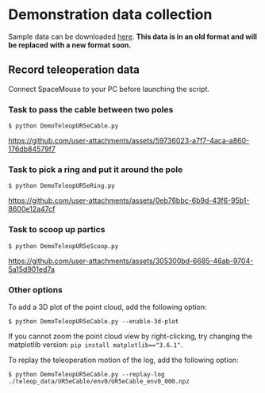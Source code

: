 # Demonstration data collection

Sample data can be downloaded [here](https://www.dropbox.com/scl/fi/15r33msj4vd1potaosirh/teleop_data_20240414.zip?rlkey=2vt1h5gde7l42vrwz4axj10da&dl=0).
**This data is in an old format and will be replaced with a new format soon.**

## Record teleoperation data
Connect SpaceMouse to your PC before launching the script.

### Task to pass the cable between two poles
```console
$ python DemoTeleopUR5eCable.py
```
https://github.com/user-attachments/assets/59736023-a7f7-4aca-a860-176db84579f7

### Task to pick a ring and put it around the pole
```console
$ python DemoTeleopUR5eRing.py
```
https://github.com/user-attachments/assets/0eb76bbc-6b9d-43f6-95b1-8600e12a47cf

### Task to scoop up partics
```console
$ python DemoTeleopUR5eScoop.py
```
https://github.com/user-attachments/assets/305300bd-6685-46ab-9704-5a15d901ed7a

### Other options
To add a 3D plot of the point cloud, add the following option:
```console
$ python DemoTeleopUR5eCable.py --enable-3d-plot
```
If you cannot zoom the point cloud view by right-clicking, try changing the matplotlib version: `pip install matplotlib=="3.6.1"`.

To replay the teleoperation motion of the log, add the following option:
```console
$ python DemoTeleopUR5eCable.py --replay-log ./teleop_data/UR5eCable/env0/UR5eCable_env0_000.npz
```
